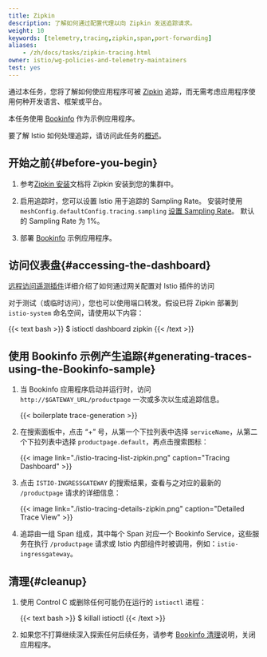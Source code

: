 ```yaml
---
title: Zipkin
description: 了解如何通过配置代理以向 Zipkin 发送追踪请求。
weight: 10
keywords: [telemetry,tracing,zipkin,span,port-forwarding]
aliases:
    - /zh/docs/tasks/zipkin-tracing.html
owner: istio/wg-policies-and-telemetry-maintainers
test: yes
---
```


通过本任务，您将了解如何使应用程序可被 [Zipkin](https://zipkin.io/) 追踪，而无需考虑应用程序使用何种开发语言、框架或平台。

本任务使用 [Bookinfo](/zh/docs/examples/bookinfo/) 作为示例应用程序。

要了解 Istio 如何处理追踪，请访问此任务的[概述](../overview/)。

## 开始之前{#before-you-begin}

1. 参考[Zipkin 安装](/zh/docs/setup/install/istioctl)文档将 Zipkin 安装到您的集群中。

1. 启用追踪时，您可以设置 Istio 用于追踪的 Sampling Rate。
   安装时使用 `meshConfig.defaultConfig.tracing.sampling` [设置 Sampling Rate](/zh/docs/tasks/observability/distributed-tracing/configurability/#customizing-trace-sampling)。
   默认的 Sampling Rate 为 1%。
    
1. 部署 [Bookinfo](/zh/docs/examples/bookinfo/#deploying-the-application) 示例应用程序。

## 访问仪表盘{#accessing-the-dashboard}

[远程访问遥测插件](/zh/docs/tasks/observability/gateways)详细介绍了如何通过网关配置对 Istio 插件的访问

对于测试（或临时访问），您也可以使用端口转发。假设已将 Zipkin 部署到 `istio-system` 命名空间，请使用以下内容：

{{< text bash >}}
$ istioctl dashboard zipkin
{{< /text >}}

## 使用 Bookinfo 示例产生追踪{#generating-traces-using-the-Bookinfo-sample}

1. 当 Bookinfo 应用程序启动并运行时，访问 `http://$GATEWAY_URL/productpage` 一次或多次以生成追踪信息。

    {{< boilerplate trace-generation >}}

1. 在搜索面板中，点击 “+” 号，从第一个下拉列表中选择 `serviceName`，从第二个下拉列表中选择 `productpage.default`，再点击搜索图标：

    {{< image link="./istio-tracing-list-zipkin.png" caption="Tracing Dashboard" >}}

1. 点击 `ISTIO-INGRESSGATEWAY` 的搜索结果，查看与之对应的最新的 `/productpage` 请求的详细信息：

    {{< image link="./istio-tracing-details-zipkin.png" caption="Detailed Trace View" >}}

1. 追踪由一组 Span 组成，其中每个 Span 对应一个 Bookinfo Service，这些服务在执行 `/productpage` 请求或 Istio 内部组件时被调用，例如：`istio-ingressgateway`。

## 清理{#cleanup}

1. 使用 Control C 或删除任何可能仍在运行的 `istioctl` 进程：

    {{< text bash >}}
    $ killall istioctl
    {{< /text >}}

1. 如果您不打算继续深入探索任何后续任务，请参考 [Bookinfo 清理](/zh/docs/examples/bookinfo/#cleanup)说明，关闭应用程序。

